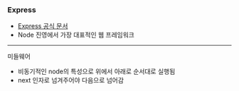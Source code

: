 ### Express

-   [Express 공식 문서](https://expressjs.com/ko/)
-   Node 진영에서 가장 대표적인 웹 프레임워크

---

미들웨어

-   비동기적인 node의 특성으로 위에서 아래로 순서대로 실행됨
-   next 인자로 넘겨주어야 다음으로 넘어감
